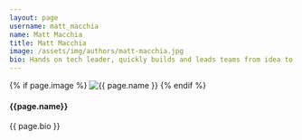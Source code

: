 ```yaml
---
layout: page
username: matt_macchia
name: Matt Macchia
title: Matt Macchia
image: /assets/img/authors/matt-macchia.jpg
bio: Hands on tech leader, quickly builds and leads teams from idea to launch - focusing on Event Sourcing, DDD and CQRS.   
---
```


 <div class="row">
    <div class="col-lg-4 offset-lg-4 col-md-6 text-center mb-30 mt-30">
        <div class="author-wrap">
            <div class="author-icon">
                {% if page.image %}
                    <img class="author-profile-image" src="{{ site.url }}{{ site.baseurl }}/{{ page.image }}" alt="{{ page.name }}">
                {% endif %}
            </div>
            <h4>{{page.name}}</h4>
            <p class="author-bio">{{ page.bio }}</p>
            <!-- <a href="{{service.url}}">Read More</a> -->
        </div>
    </div>
</div>